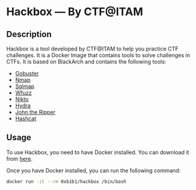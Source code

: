 # Hackbox — By CTF@ITAM

## Description

Hackbox is a tool developed by CTF@ITAM to help you practice CTF challenges. It is a Docker Image that contains tools to solve challenges in CTFs. It is based on BlackArch and contains the following tools:

* [Gobuster](https://github.com/OJ/gobuster)
* [Nmap](https://nmap.org)
* [Sqlmap](https://sqlmap.org)
* [Wfuzz](https://github.com/xmendez/wfuzz)
* [Nikto](https://cirt.net/Nikto2)
* [Hydra](https://github.com/vanhauser-thc/thc-hydra)
* [John the Ripper](https://www.openwall.com/john/)
* [Hashcat](https://hashcat.net/hashcat/)

## Usage

To use Hackbox, you need to have Docker installed. You can download it from [here](https://www.docker.com/products/docker-desktop).

Once you have Docker installed, you can run the following command:

```bash
docker run -it --rm 0xb1b1/hackbox /bin/bash
```
